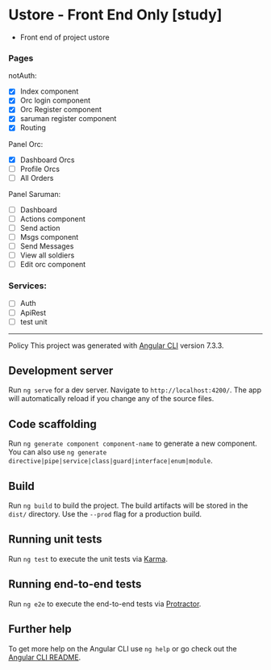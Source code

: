# Ustore - Front End Only [study]

- Front end of project ustore
### Pages
notAuth:
- [x] Index component
- [x] Orc login component
- [x] Orc Register component
- [x] saruman register component
- [x] Routing 

Panel Orc:
- [x] Dashboard Orcs 
- [ ] Profile Orcs 
- [ ] All Orders 

Panel Saruman:
- [ ] Dashboard 
- [ ] Actions component
- [ ] Send action
- [ ] Msgs component
- [ ] Send Messages
- [ ] View all soldiers
- [ ] Edit orc component

### Services:
- [ ] Auth
- [ ] ApiRest
- [ ] test unit 

----------- 
Policy
This project was generated with [Angular CLI](https://github.com/angular/angular-cli) version 7.3.3.

## Development server

Run `ng serve` for a dev server. Navigate to `http://localhost:4200/`. The app will automatically reload if you change any of the source files.

## Code scaffolding

Run `ng generate component component-name` to generate a new component. You can also use `ng generate directive|pipe|service|class|guard|interface|enum|module`.

## Build

Run `ng build` to build the project. The build artifacts will be stored in the `dist/` directory. Use the `--prod` flag for a production build.

## Running unit tests

Run `ng test` to execute the unit tests via [Karma](https://karma-runner.github.io).

## Running end-to-end tests

Run `ng e2e` to execute the end-to-end tests via [Protractor](http://www.protractortest.org/).

## Further help

To get more help on the Angular CLI use `ng help` or go check out the [Angular CLI README](https://github.com/angular/angular-cli/blob/master/README.md).
